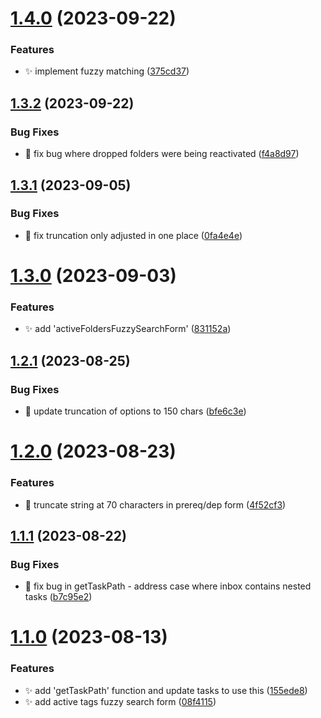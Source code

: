# [1.4.0](https://github.com/ksalzke/fuzzy-search-library/compare/v1.3.2...v1.4.0) (2023-09-22)


### Features

* :sparkles: implement fuzzy matching ([375cd37](https://github.com/ksalzke/fuzzy-search-library/commit/375cd37fcd2059d93c1c0f421f8de18d964e4177))



## [1.3.2](https://github.com/ksalzke/fuzzy-search-library/compare/v1.3.1...v1.3.2) (2023-09-22)


### Bug Fixes

* :bug: fix bug where dropped folders were being reactivated ([f4a8d97](https://github.com/ksalzke/fuzzy-search-library/commit/f4a8d975449624728890fee43799ad5e6989f369))



## [1.3.1](https://github.com/ksalzke/fuzzy-search-library/compare/v1.3.0...v1.3.1) (2023-09-05)


### Bug Fixes

* :bug: fix truncation only adjusted in one place ([0fa4e4e](https://github.com/ksalzke/fuzzy-search-library/commit/0fa4e4e33b4e8d5976034131b710004001029fd1))



# [1.3.0](https://github.com/ksalzke/fuzzy-search-library/compare/v1.2.1...v1.3.0) (2023-09-03)


### Features

* :sparkles: add 'activeFoldersFuzzySearchForm' ([831152a](https://github.com/ksalzke/fuzzy-search-library/commit/831152a14c79979ed676af69c8250a695bfaab2f))



## [1.2.1](https://github.com/ksalzke/fuzzy-search-library/compare/v1.2.0...v1.2.1) (2023-08-25)


### Bug Fixes

* :lipstick: update truncation of options to 150 chars ([bfe6c3e](https://github.com/ksalzke/fuzzy-search-library/commit/bfe6c3ef4c3c3fb7f9b403713b9dc5c2bace37d9))



# [1.2.0](https://github.com/ksalzke/fuzzy-search-library/compare/v1.1.1...v1.2.0) (2023-08-23)


### Features

* :lipstick: truncate string at 70 characters in prereq/dep form ([4f52cf3](https://github.com/ksalzke/fuzzy-search-library/commit/4f52cf3dd6ee54a49ddd3013b67763f057657bed))



## [1.1.1](https://github.com/ksalzke/fuzzy-search-library/compare/v1.1.0...v1.1.1) (2023-08-22)


### Bug Fixes

* :bug: fix bug in getTaskPath - address case where inbox contains nested tasks ([b7c95e2](https://github.com/ksalzke/fuzzy-search-library/commit/b7c95e29cbac3b931069ad22ce8b6317ac3069e2))



# [1.1.0](https://github.com/ksalzke/fuzzy-search-library/compare/155ede84af5758a8030e727c57793494f58d609d...v1.1.0) (2023-08-13)


### Features

* :sparkles: add 'getTaskPath' function and update tasks to use this ([155ede8](https://github.com/ksalzke/fuzzy-search-library/commit/155ede84af5758a8030e727c57793494f58d609d))
* :sparkles: add active tags fuzzy search form ([08f4115](https://github.com/ksalzke/fuzzy-search-library/commit/08f41155bdc28f9c6742f4c36a8b74b3741254a8))



